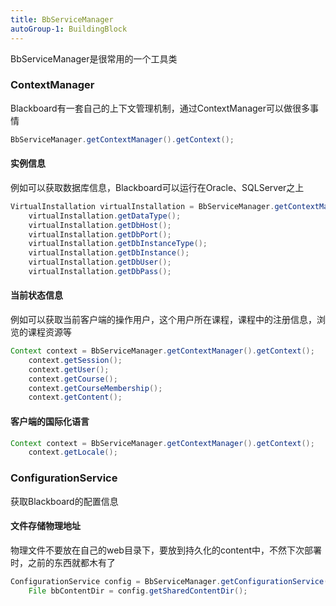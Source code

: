 ```yaml
---
title: BbServiceManager
autoGroup-1: BuildingBlock
---
```

BbServiceManager是很常用的一个工具类

### ContextManager
Blackboard有一套自己的上下文管理机制，通过ContextManager可以做很多事情
``` java
BbServiceManager.getContextManager().getContext();
```

#### 实例信息
例如可以获取数据库信息，Blackboard可以运行在Oracle、SQLServer之上
``` java
VirtualInstallation virtualInstallation = BbServiceManager.getContextManager().getContext().getVirtualInstallation();
	virtualInstallation.getDataType();
	virtualInstallation.getDbHost();
	virtualInstallation.getDbPort();
	virtualInstallation.getDbInstanceType();
	virtualInstallation.getDbInstance();
	virtualInstallation.getDbUser();
	virtualInstallation.getDbPass();
```

#### 当前状态信息
例如可以获取当前客户端的操作用户，这个用户所在课程，课程中的注册信息，浏览的课程资源等
``` java
Context context = BbServiceManager.getContextManager().getContext();
	context.getSession();
	context.getUser();
	context.getCourse();
	context.getCourseMembership();
	context.getContent();
```
#### 客户端的国际化语言
``` java
Context context = BbServiceManager.getContextManager().getContext();
	context.getLocale();
```
### ConfigurationService
获取Blackboard的配置信息
#### 文件存储物理地址
物理文件不要放在自己的web目录下，要放到持久化的content中，不然下次部署时，之前的东西就都木有了
``` java
ConfigurationService config = BbServiceManager.getConfigurationService();
	File bbContentDir = config.getSharedContentDir();
```